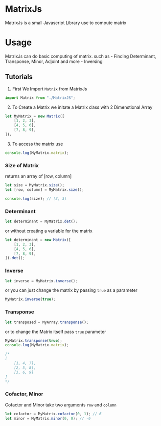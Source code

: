 # MatrixJs

MatrixJs is a small Javascript Library use to compute matrix

# Usage

MatrixJs can do basic computing of matrix. such as - Finding Determinant, Transponse, Minor, Adjoint and more - Inversing

## Tutorials

1. First We Import `Matrix` from MatrixJs

```js
import Matrix from "./MatrixJS";
```

2. To Create a Matrix we initate a Matrix class with 2 Dimenstional Array

```js
let MyMatrix = new Matrix([
	[1, 2, 3],
	[4, 5, 6],
	[7, 8, 9],
]);
```

3. To access the matrix use

```js
console.log(MyMatrix.matrix);
```

### Size of Matrix

returns an array of [row, column]

```js
let size = MyMatrix.size();
let [row, column] = MyMatrix.size();

console.log(size); // [3, 3]
```

### Determinant

```js
let determinant = MyMatrix.det();
```

or without creating a variable for the matrix

```js
let determinant = new Matrix([
	[1, 2, 3],
	[4, 5, 6],
	[7, 8, 9],
]).det();
```

### Inverse

```js
let inverse = MyMatrix.inverse();
```

or you can just change the matrix by passing `true` as a parameter

```js
MyMatrix.inverse(true);
```

### Transponse

```js
let transposed = MyArray.transponse();
```

or to change the Matrix itself pass `true` parameter

```js
MyMatrix.transponse(true);
console.log(MyMatrix.matrix);

/*
[
    [1, 4, 7],
    [2, 5, 8],
    [3, 6, 9]
]
*/
```

### Cofactor, Minor

Cofactor and Minor take two arguments `row` and `column`

```js
let cofactor = MyMatrix.cofactor(0, 1); // 6
let minor = MyMatrix.minor(0, 0); // -6
```
